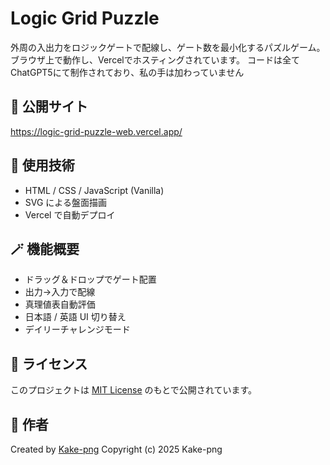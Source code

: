 # Logic Grid Puzzle

外周の入出力をロジックゲートで配線し、ゲート数を最小化するパズルゲーム。  
ブラウザ上で動作し、Vercelでホスティングされています。
コードは全てChatGPT5にて制作されており、私の手は加わっていません

## 🚀 公開サイト
https://logic-grid-puzzle-web.vercel.app/

## 🧩 使用技術
- HTML / CSS / JavaScript (Vanilla)
- SVG による盤面描画
- Vercel で自動デプロイ

## 🪄 機能概要
- ドラッグ＆ドロップでゲート配置
- 出力→入力で配線
- 真理値表自動評価
- 日本語 / 英語 UI 切り替え
- デイリーチャレンジモード

## 📝 ライセンス
このプロジェクトは [MIT License](LICENSE) のもとで公開されています。

## 💬 作者
Created by [Kake-png](https://github.com/Kake-png)
Copyright (c) 2025 Kake-png